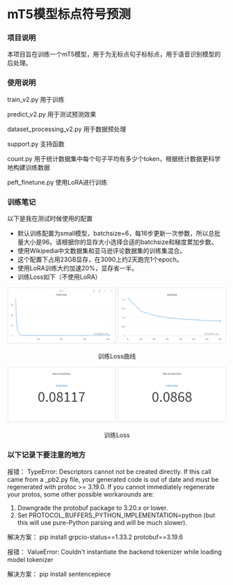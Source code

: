 # mT5模型标点符号预测
### 项目说明
本项目旨在训练一个mT5模型，用于为无标点句子标标点，用于语音识别模型的后处理。

### 使用说明

train_v2.py 用于训练

predict_v2.py 用于测试预测效果

dataset_processing_v2.py 用于数据预处理

support.py 支持函数

count.py 用于统计数据集中每个句子平均有多少个token，根据统计数据更科学地构建训练数据

peft_finetune.py 使用LoRA进行训练

### 训练笔记
以下是我在测试时候使用的配置
- 默认训练配置为small模型，batchsize=6，每16步更新一次参数，所以总批量大小是96。请根据你的显存大小选择合适的batchsize和梯度累加步数。
- 使用Wikipedia中文数据集和亚马逊评论数据集的训练集混合。
- 这个配置下占用23GB显存，在3090上约2天跑完1个epoch。
- 使用LoRA训练大约加速20%，显存省一半。
- 训练Loss如下（不使用LoRA）

![](curve.PNG)

<div align="center">训练Loss曲线</div>

![](number.PNG)

<div align="center">训练Loss</div>

### 以下记录下要注意的地方

报错：
TypeError: Descriptors cannot not be created directly.
If this call came from a _pb2.py file, your generated code is out of date and must be regenerated with protoc >= 3.19.0.
If you cannot immediately regenerate your protos, some other possible workarounds are:
 1. Downgrade the protobuf package to 3.20.x or lower.
 2. Set PROTOCOL_BUFFERS_PYTHON_IMPLEMENTATION=python (but this will use pure-Python parsing and will be much slower).

解决方案：
pip install grpcio-status==1.33.2 protobuf==3.19.6

报错：
ValueError: Couldn't instantiate the backend tokenizer while loading model tokenizer

解决方案：
pip install sentencepiece
